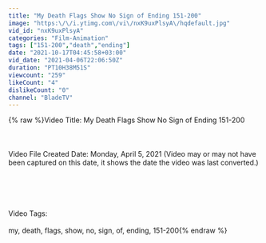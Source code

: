 ```yaml
---
title: "My Death Flags Show No Sign of Ending 151-200"
image: "https:\/\/i.ytimg.com\/vi\/nxK9uxPlsyA\/hqdefault.jpg"
vid_id: "nxK9uxPlsyA"
categories: "Film-Animation"
tags: ["151-200","death","ending"]
date: "2021-10-17T04:45:58+03:00"
vid_date: "2021-04-06T22:06:50Z"
duration: "PT10H38M51S"
viewcount: "259"
likeCount: "4"
dislikeCount: "0"
channel: "BladeTV"
---
```

{% raw %}Video Title: My Death Flags Show No Sign of Ending 151-200<br /><br /><br /><br />Video File Created Date: Monday, April 5, 2021 (Video may or may not have been captured on this date, it shows the date the video was last converted.)<br /><br /><br /><br /><br /><br />Video Tags:<br /><br />my, death, flags, show, no, sign, of, ending, 151-200{% endraw %}
